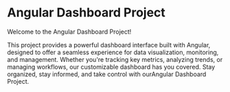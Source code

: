 # Angular Dashboard Project

Welcome to the Angular Dashboard Project!

This project provides a powerful dashboard interface built with Angular, designed to offer a seamless experience for data visualization, monitoring, and management. Whether you're tracking key metrics, analyzing trends, or managing workflows, our customizable dashboard has you covered.
Stay organized, stay informed, and take control with ourAngular Dashboard Project.

